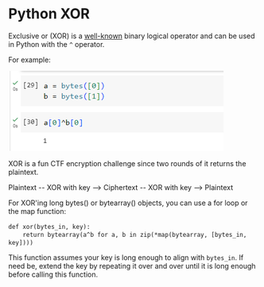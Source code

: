 # Python XOR

Exclusive or (XOR) is a [well-known](https://en.wikipedia.org/wiki/Exclusive_or) binary logical operator and can be used in Python with the ```^``` operator.

For example:

![xor on bytes()](pythonxor.png)

XOR is a fun CTF encryption challenge since two rounds of it returns the plaintext.

Plaintext -- XOR with key --> Ciphertext -- XOR with key --> Plaintext

For XOR'ing long bytes() or bytearray() objects, you can use a for loop or the map function:

```
def xor(bytes_in, key):
    return bytearray(a^b for a, b in zip(*map(bytearray, [bytes_in, key])))
```

This function assumes your key is long enough to align with ```bytes_in```. If need be, extend the key by repeating it over and over until it is long enough before calling this function.




